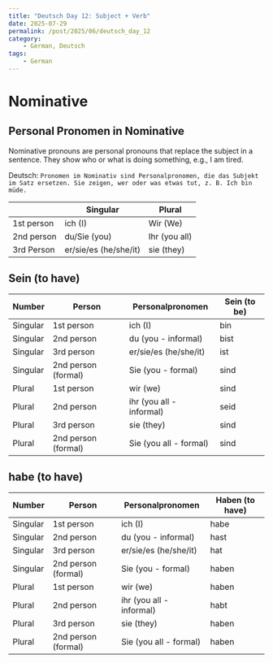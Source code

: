 ```yaml
---
title: "Deutsch Day 12: Subject + Verb"
date: 2025-07-29
permalink: /post/2025/06/deutsch_day_12
category: 
    - German, Deutsch
tags:
    - German
---
```


# Nominative

## Personal Pronomen in Nominative

Nominative pronouns are personal pronouns that replace the subject in a sentence. They show who or what is doing something, e.g., I am tired.

Deutsch: `Pronomen im Nominativ sind Personalpronomen, die das Subjekt im Satz ersetzen. Sie zeigen, wer oder was etwas tut, z. B. Ich bin müde.`

|| Singular                  | Plural                 |
|---| ------------------------- | ------------------------ |
| 1st person | ich (I)    | Wir (We)         |
| 2nd person | du/Sie (you)    | Ihr  (you all)  |
| 3rd Person | er/sie/es (he/she/it) | sie (they) |


## Sein (to have)

| **Number** | **Person**          | **Personalpronomen**     | **Sein (to be)** |
| ---------- | ------------------- | ------------------------ | ---------------- |
| Singular   | 1st person          | ich (I)                  | bin              |
| Singular   | 2nd person          | du (you - informal)      | bist             |
| Singular   | 3rd person          | er/sie/es (he/she/it)    | ist              |
| Singular   | 2nd person (formal) | Sie (you - formal)       | sind             |
| Plural     | 1st person          | wir (we)                 | sind             |
| Plural     | 2nd person          | ihr (you all - informal) | seid             |
| Plural     | 3rd person          | sie (they)               | sind             |
| Plural     | 2nd person (formal) | Sie (you all - formal)   | sind             |


## habe (to have)

| **Number** | **Person**          | **Personalpronomen**     | **Haben (to have)** |
| ---------- | ------------------- | ------------------------ | ------------------- |
| Singular   | 1st person          | ich (I)                  | habe                |
| Singular   | 2nd person          | du (you - informal)      | hast                |
| Singular   | 3rd person          | er/sie/es (he/she/it)    | hat                 |
| Singular   | 2nd person (formal) | Sie (you - formal)       | haben               |
| Plural     | 1st person          | wir (we)                 | haben               |
| Plural     | 2nd person          | ihr (you all - informal) | habt                |
| Plural     | 3rd person          | sie (they)               | haben               |
| Plural     | 2nd person (formal) | Sie (you all - formal)   | haben               |


